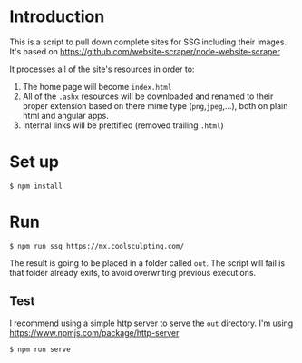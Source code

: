# Introduction

This is a script to pull down complete sites for SSG including their images. It's based on https://github.com/website-scraper/node-website-scraper

It processes all of the site's resources in order to:

 1. The home page will become `index.html`
 2. All of the `.ashx` resources will be downloaded and renamed to their proper extension based on there mime type (`png`,`jpeg`,...), both on plain html and angular apps. 
 3. Internal links will be prettified (removed trailing `.html`)


# Set up

```
$ npm install
```

# Run

```
$ npm run ssg https://mx.coolsculpting.com/
```

The result is going to be placed in a folder called `out`. The script will fail is that folder already exits, to avoid overwriting previous executions.

## Test

I recommend using a simple http server to serve the `out` directory. I'm using https://www.npmjs.com/package/http-server

```
$ npm run serve
````



